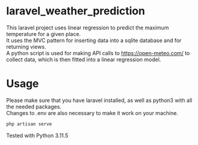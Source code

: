 # laravel_weather_prediction
This laravel project uses linear regression to predict the maximum temperature for a given place.  
It uses the MVC pattern for inserting data into a sqlite database and for returning views.  
A python script is used for making API calls to https://open-meteo.com/ to collect data, which is then fitted into a linear regression model.  

# Usage
Please make sure that you have laravel installed, as well as python3 with all the needed packages.  
Changes to .env are also necessary to make it work on your machine.  

```bash
php artisan serve
```

Tested with Python 3.11.5 
